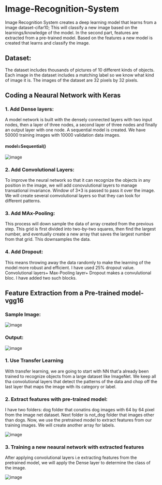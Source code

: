 # Image-Recognition-System
Image Recognition System creates a deep learning  model that learns from a image dataset-cifar10; This will classify a new image based on the learnings/knowledge of the model. In the second part, features are extracted from a pre-trained model. Based on the features a new model is created that learns and classify the image.

## Dataset:

The dataset includes thousands of pictures of 10 different kinds of objects. Each image in the dataset includes a matching label so we know what kind of image it is. The images of the dataset are 32 pixels by 32 pixels.

## Coding a Neaural Network with Keras

### 1. Add Dense layers:

A model network is built with the densely connected layers with two input nodes, then a layer of three nodes, a second layer of three nodes and finally an output layer with one node. A sequential model is created. We have 50000 training images with 10000 validation data images.
#### model=Sequential()

![image](https://user-images.githubusercontent.com/54689111/82656129-3bbeb900-9bf1-11ea-9ebe-932dfd04e8ca.png)


### 2. Add Convolutional Layers:

To improve the neural network so that it can recognize the objects in any position in the image, we will add conovulutional layers to manage transational invariance. Window of 3*3 is passed to pass it over the image. We will create several comvolutional layers so that they can look for different patterns.

### 3. Add MAx-Pooling:

This process will down sample the data of array created from the previous step. This grid is first divided into two-by-two squares, then find the largest number, and eventually create a new array that saves the largest number from that grid. This downsamples the data. 

### 4. Add Dropout:

This means throwing away the data randomly to make the learning of the model more robust and efficient. I have used 25% dropout value. Convolutional layers+ Max-Pooling layer+ Dropout makes a convulutional bloc. I have added two such blocks.

## Feature Extraction from a Pre-trained model- vgg16

### Sample Image:

![image](https://user-images.githubusercontent.com/54689111/82658218-a0c7de00-9bf4-11ea-8a6d-16f5ba697046.png)

### Output:

![image](https://user-images.githubusercontent.com/54689111/82658290-bd641600-9bf4-11ea-9b1b-9e40389c0162.png)

### 1. Use Transfer Learning

With transfer learning, we are going to start with NN that'a already been trained to recognize objects from a large dataset like ImageNet. We keep all tha convolutional layers that detect the patterns  of the data and chop off the last layer that maps the image with its category or label.

### 2. Extract features with pre-trained model:

I have two folders: dog folder that conatins dog images with 64 by 64 pixel from the image net dataset. Next folder is not_dog folder that images other than dogs. Now, we use the pretrained model to extract features from our training images. We will create another array for labels. 

![image](https://user-images.githubusercontent.com/54689111/82657234-0915c000-9bf3-11ea-9c53-aecfcbb7c8e9.png)

### 3. Training a new neaural network with extracted features

After applying convolutional layers i.e extracting features from the pretrained model, we will apply the Dense layer to determine the class of the image.

![image](https://user-images.githubusercontent.com/54689111/82657388-4712e400-9bf3-11ea-8584-ed48458e1ed7.png)


